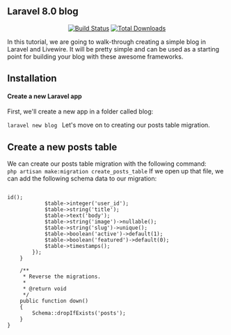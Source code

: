 ## Laravel 8.0 blog
<p align="center">
<a href="https://travis-ci.org/laravel/framework"><img src="https://travis-ci.org/laravel/framework.svg" alt="Build Status"></a>
<a href="https://packagist.org/packages/laravel/framework"><img src="https://img.shields.io/packagist/dt/laravel/framework" alt="Total Downloads"></a>
</p>

In this tutorial, we are going to walk-through creating a simple blog in Laravel and Livewire. It will be pretty simple and can be used as a starting point for building your blog with these awesome frameworks.

## Installation
#### Create a new Laravel app
First, we'll create a new app in a folder called blog: <br>
<code> laravel new blog </code>
Let's move on to creating our posts table migration.

## Create a new posts table
We can create our posts table migration with the following command:<br>
<code>php artisan make:migration create_posts_table</code>
If we open up that file, we can add the following schema data to our migration:<br>
<code>
<?php

use Illuminate\Database\Migrations\Migration;
use Illuminate\Database\Schema\Blueprint;
use Illuminate\Support\Facades\Schema;

class CreatePostsTable extends Migration
{
    /**
     * Run the migrations.
     *
     * @return void
     */
    public function up()
    {
        Schema::create('posts', function (Blueprint $table) {
            $table->id();
            $table->integer('user_id');
            $table->string('title');
            $table->text('body');
            $table->string('image')->nullable();
            $table->string('slug')->unique();
            $table->boolean('active')->default(1);
            $table->boolean('featured')->default(0);
            $table->timestamps();
        });
    }

    /**
     * Reverse the migrations.
     *
     * @return void
     */
    public function down()
    {
        Schema::dropIfExists('posts');
    }
}
</code>

